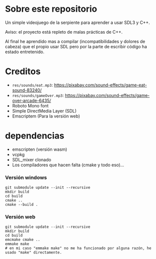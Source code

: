 # Sobre este repositorio

Un simple videojuego de la serpiente para aprender a usar SDL3 y C++.

Aviso: el proyecto está repleto de malas prácticas de C++.

Al final he aprendido mas a compilar (incompatibilidades y dolores de cabeza) que el propio usar SDL pero por la parte de escribir código ha estado entretenido.

# Creditos

- `res/sounds/eat.mp3`: https://pixabay.com/sound-effects/game-eat-sound-83240/
- `res/sounds/gameOver.mp3`: https://pixabay.com/sound-effects/game-over-arcade-6435/
- Roboto Mono font
- Simple DirectMedia Layer (SDL)
- Emscriptem (Para la versión web)

# dependencias

- emscripten (versión wasm)
- vcpkg
- SDL_mixer clonado
- Los compiladores que hacen falta (cmake y todo eso)...

### Versión windows
```
git submodule update --init --recursive
mkdir build
cd build
cmake ..
cmake --build .
```

### Versión web
```
git submodule update --init --recursive
mkdir build
cd build
emcmake cmake ..
emmake make
# en mi caso "emmake make" no me ha funcionado por alguna razón, he usado "make" directamente.
```